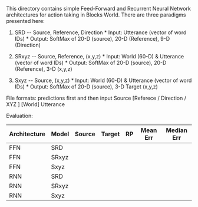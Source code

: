 This directory contains simple Feed-Forward and Recurrent Neural Network architectures for action taking in Blocks World.
There are three paradigms presented here:

  1. SRD -- Source, Reference, Direction
    * Input:   Utterance (vector of word IDs)
    * Output:  SoftMax of 20-D (source), 20-D (Reference), 9-D (Direction)

  2. SRxyz -- Source, Reference, (x,y,z)
    * Input:   World (60-D) & Utterance (vector of word IDs)
    * Output:  SoftMax of 20-D (source), 20-D (Reference), 3-D (x,y,z)

  3. Sxyz -- Source, (x,y,z)
    * Input:   World (60-D) & Utterance (vector of word IDs)
    * Output:  SoftMax of 20-D (source), 3-D Target (x,y,z)

File formats:  predictions first and then input
Source [Referece / Direction / XYZ ] [World] Utterance 

Evaluation:

| Architecture |  Model   | Source | Target | RP | Mean Err | Median Err |
| ------------ |  ------- |:------:|:------:|:---:|:--------:|:----------:|
|  FFN         | SRD      |        |        |     |          |            |
|  FFN         | SRxyz    |        |        |     |          |            |
|  FFN         | Sxyz     |        |        |     |          |            |
|  RNN         | SRD      |        |        |     |          |            |
|  RNN         | SRxyz    |        |        |     |          |            |
|  RNN         | Sxyz     |        |        |     |          |            |
